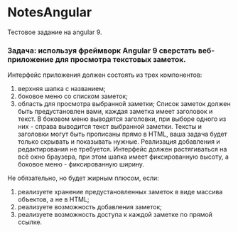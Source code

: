 # NotesAngular

Тестовое задание на angular 9.

### Задача: используя фреймворк Angular 9 сверстать веб-приложение для просмотра текстовых заметок.
Интерфейс приложения должен состоять из трех компонентов:
1) верхняя шапка с названием;
2) боковое меню со списком заметок;
3) область для просмотра выбранной заметки;
Список заметок должен быть предустановлен вами, каждая заметка имеет заголовок и текст. В боковом меню выводятся заголовки, при выборе одного из них - справа выводится текст выбранной заметки. Тексты и заголовки могут быть прописаны прямо в HTML, ваша задача будет только скрывать и показывать нужные. Реализация добавления и редактирования не требуется.
Интерфейс должен растягиваться на всё окно браузера, при этом шапка имеет фиксированную высоту, а боковое меню - фиксированную ширину.

Не обязательно, но будет жирным плюсом, если:
1) реализуете хранение предустановленных заметок в виде массива объектов, а не в HTML;
2) реализуете возможность добавления заметок;
3) реализуете возможность доступа к каждой заметке по прямой ссылке.

